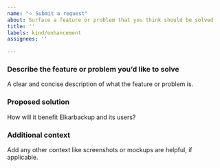 ```yaml
---
name: "⭐ Submit a request"
about: Surface a feature or problem that you think should be solved
title: ''
labels: kind/enhancement
assignees: ''

---
```


### Describe the feature or problem you’d like to solve

A clear and concise description of what the feature or problem is.

### Proposed solution

How will it benefit Elkarbackup and its users?

### Additional context

Add any other context like screenshots or mockups are helpful, if applicable.
